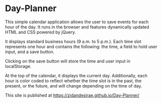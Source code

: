 # Day-Planner

This simple calendar application allows the user to save events for each hour of the day. It runs in the browser and features dynamically updated HTML and CSS powered by jQuery.

It displays standard business hours (9 a.m. to 5 p.m.). Each time slot represents one hour and contains the following: the time, a field to hold user input, and a save button.

Clicking on the save button will store the time and user input in localStorage.

At the top of the calendar, it displays the current day. Additionally, each hour is color coded to reflect whether the time slot is in the past, the present, or the future, and will change depending on the time of day.

This site is published at https://zidandesirae.github.io/Day-Planner/
